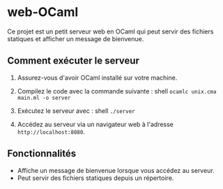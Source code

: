 # web-OCaml

Ce projet est un petit serveur web en OCaml qui peut servir des fichiers statiques et afficher un message de bienvenue.

## Comment exécuter le serveur

1. Assurez-vous d'avoir OCaml installé sur votre machine.
2. Compilez le code avec la commande suivante :
shell ```ocamlc unix.cma main.ml -o server```

3. Exécutez le serveur avec :
shell ```./server```

4. Accédez au serveur via un navigateur web à l'adresse `http://localhost:8080`.

## Fonctionnalités

- Affiche un message de bienvenue lorsque vous accédez au serveur.
- Peut servir des fichiers statiques depuis un répertoire.




